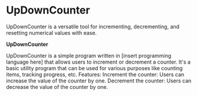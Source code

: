 # UpDownCounter
UpDownCounter is a versatile tool for incrementing, decrementing, and resetting numerical values with ease. 

**UpDownCounter**

UpDownCounter is a simple program written in [insert programming language here] that allows users to increment or decrement a counter. It's a basic utility program that can be used for various purposes like counting items, tracking progress, etc.
Features:
    Increment the counter: Users can increase the value of the counter by one.
    Decrement the counter: Users can decrease the value of the counter by one.
